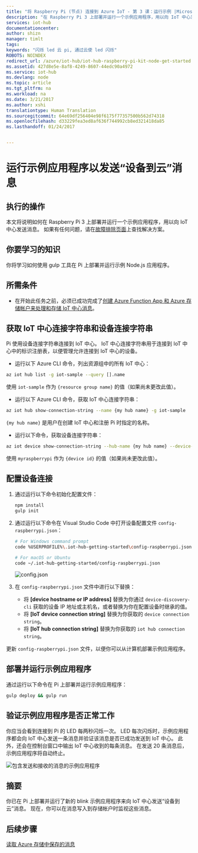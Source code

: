 ```yaml
---
title: "将 Raspberry Pi (节点) 连接到 Azure IoT - 第 3 课：运行示例 |Microsoft Docs"
description: "在 Raspberry Pi 3 上部署并运行一个示例应用程序，用以向 IoT 中心发送消息并使 LED 闪烁。"
services: iot-hub
documentationcenter: 
author: shizn
manager: timlt
tags: 
keywords: "闪烁 led 云 pi, 通过云使 led 闪烁"
ROBOTS: NOINDEX
redirect_url: /azure/iot-hub/iot-hub-raspberry-pi-kit-node-get-started
ms.assetid: 427d8e5e-8af8-4249-8607-44edc90a4972
ms.service: iot-hub
ms.devlang: node
ms.topic: article
ms.tgt_pltfrm: na
ms.workload: na
ms.date: 3/21/2017
ms.author: xshi
translationtype: Human Translation
ms.sourcegitcommit: 64e69df256404e98f6175f77357500b562d74318
ms.openlocfilehash: d33229fea3ed8af636f744992cb8ed321418da85
ms.lasthandoff: 01/24/2017


---
```

# <a name="run-a-sample-application-to-send-device-to-cloud-messages"></a>运行示例应用程序以发送“设备到云”消息
## <a name="what-you-will-do"></a>执行的操作
本文将说明如何在 Raspberry Pi 3 上部署并运行一个示例应用程序，用以向 IoT 中心发送消息。 如果有任何问题，请在[故障排除页面](iot-hub-raspberry-pi-kit-node-troubleshooting.md)上查找解决方案。

## <a name="what-you-will-learn"></a>你要学习的知识
你将学习如何使用 gulp 工具在 Pi 上部署并运行示例 Node.js 应用程序。

## <a name="what-you-need"></a>所需条件
* 在开始此任务之前，必须已成功完成了[创建 Azure Function App 和 Azure 存储帐户来处理和存储 IoT 中心消息](iot-hub-raspberry-pi-kit-node-lesson3-deploy-resource-manager-template.md)。

## <a name="get-your-iot-hub-and-device-connection-strings"></a>获取 IoT 中心连接字符串和设备连接字符串
Pi 使用设备连接字符串连接到 IoT 中心。 IoT 中心连接字符串用于连接到 IoT 中心中的标识注册表，以便管理允许连接到 IoT 中心的设备。 

* 运行以下 Azure CLI 命令，列出资源组中的所有 IoT 中心：

```bash
az iot hub list -g iot-sample --query [].name
```

使用 `iot-sample` 作为 `{resource group name}` 的值（如果尚未更改此值）。

* 运行以下 Azure CLI 命令，获取 IoT 中心连接字符串：

```bash
az iot hub show-connection-string --name {my hub name} -g iot-sample
```

`{my hub name}` 是用户在创建 IoT 中心和注册 Pi 时指定的名称。

* 运行以下命令，获取设备连接字符串：

```bash
az iot device show-connection-string --hub-name {my hub name} --device-id myraspberrypi -g iot-sample
```

使用 `myraspberrypi` 作为 `{device id}` 的值（如果尚未更改此值）。

## <a name="configure-the-device-connection"></a>配置设备连接
1. 通过运行以下命令初始化配置文件：
   
   ```bash
   npm install
   gulp init
   ```
2. 通过运行以下命令在 Visual Studio Code 中打开设备配置文件 `config-raspberrypi.json`：
   
   ```bash
   # For Windows command prompt
   code %USERPROFILE%\.iot-hub-getting-started\config-raspberrypi.json
  
   # For macOS or Ubuntu
   code ~/.iot-hub-getting-started/config-raspberrypi.json
   ```
  
   ![config.json](media/iot-hub-raspberry-pi-lessons/lesson3/config.png)
3. 在 `config-raspberrypi.json` 文件中进行以下替换：
   
   * 将 **[device hostname or IP address]** 替换为你通过 `device-discovery-cli` 获取的设备 IP 地址或主机名，或者替换为你在配置设备时继承的值。
   * 将 **[IoT device connection string]** 替换为你获取的 `device connection string`。
   * 将 **[IoT hub connection string]** 替换为你获取的 `iot hub connection string`。

更新 `config-raspberrypi.json` 文件，以便你可以从计算机部署示例应用程序。

## <a name="deploy-and-run-the-sample-application"></a>部署并运行示例应用程序
通过运行以下命令在 Pi 上部署并运行示例应用程序：

```bash
gulp deploy && gulp run
```

## <a name="verify-that-the-sample-application-works"></a>验证示例应用程序是否正常工作
你应当会看到连接到 Pi 的 LED 每两秒闪烁一次。 LED 每次闪烁时，示例应用程序都会向 IoT 中心发送一条消息并验证该消息是否已成功发送到 IoT 中心。 此外，还会在控制台窗口中输出 IoT 中心收到的每条消息。 在发送 20 条消息后，示例应用程序将自动终止。

![包含发送和接收的消息的示例应用程序](media/iot-hub-raspberry-pi-lessons/lesson3/gulp_run.png)

## <a name="summary"></a>摘要
你已在 Pi 上部署并运行了新的 blink 示例应用程序来向 IoT 中心发送“设备到云”消息。 现在，你可以在消息写入到存储帐户时监视这些消息。

## <a name="next-steps"></a>后续步骤
[读取 Azure 存储中保存的消息](iot-hub-raspberry-pi-kit-node-lesson3-read-table-storage.md)


